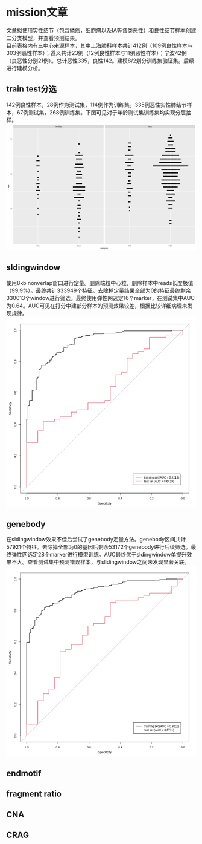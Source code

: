 # mission文章  
文章拟使用实性结节（包含鳞癌，细胞瘤以及IA等各类恶性）和良性结节样本创建二分类模型，并查看预测结果。  
目前表格内有三中心来源样本，其中上海肺科样本共计412例（109例良性样本与303例恶性样本）；遵义共计23例（12例良性样本与11例恶性样本）；宁波42例（良恶性分别21例）。总计恶性335，良性142。建模8/2划分训练集验证集。后续进行建模分析。  
## train test分选  
142例良性样本，28例作为测试集，114例作为训练集。335例恶性实性肺结节样本，67例测试集，268例训练集。下图可见对于年龄测试集训练集均实现分层抽样。  
![年龄抽样](https://github.com/crushseven-7/missoin/blob/main/pic/sample_age.png "年龄抽样")  
## sldingwindow  
使用8kb nonverlap窗口进行定量。删除端粒中心粒，删除样本中reads长度极值（99.9%）。最终共计333949个特征。去除掉定量结果全部为0的特征最终剩余330013个window进行筛选。最终使用弹性网选定16个marker，在测试集中AUC为0.64。AUC可见在打分中建部分样本的预测效果较差，根据比较详细病理未发现规律。  
![AUC](https://github.com/crushseven-7/missoin/blob/main/pic/mission2_slidingwindow.png "AUC")  
## genebody  
在sldingwindow效果不佳后尝试了genebody定量方法。genebody区间共计57921个特征。去除掉全部为0的基因后剩余53172个genebody进行后续筛选。最终弹性网选定28个marker进行模型训练。AUC最终优于sldingwindow单提升效果不大。查看测试集中预测错误样本，与slidingwindow之间未发现显著关联。  
![AUC](https://github.com/crushseven-7/missoin/blob/main/pic/mission2_genebody.png "AUC")
## endmotif  
## fragment ratio  
## CNA  
## CRAG  
